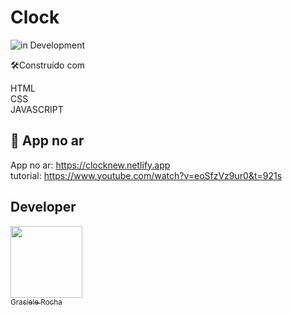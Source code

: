 # Clock

![in Development](https://img.shields.io/badge/Animation%20-%20clock-yellow) 


🛠️Construído com

HTML <br>
CSS <br>
JAVASCRIPT

## 🚀 App no ar

App no ar: https://clocknew.netlify.app <br>
tutorial: https://www.youtube.com/watch?v=eoSfzVz9ur0&t=921s


## Developer

[<img src="https://avatars.githubusercontent.com/u/104076058?v=4" width=115><br><sub>Grasiele Rocha</sub>](https://github.com/GrasieleRocha) 
